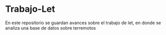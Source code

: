 # Trabajo-Let
En este repositorio se guardan avances sobre el trabajo de let, en donde se analiza una base de datos sobre terremotos
